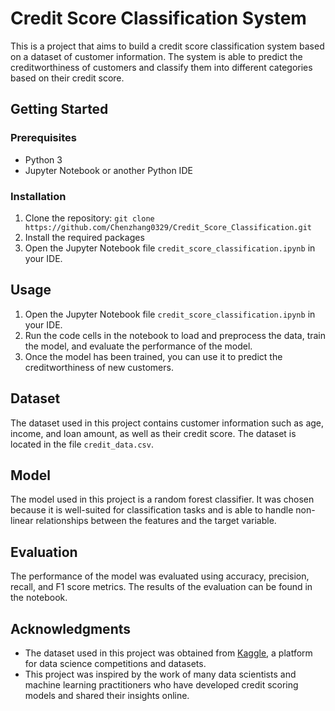 # Credit Score Classification System

This is a project that aims to build a credit score classification system based on a dataset of customer information. The system is able to predict the creditworthiness of customers and classify them into different categories based on their credit score.

## Getting Started

### Prerequisites

- Python 3
- Jupyter Notebook or another Python IDE

### Installation

1. Clone the repository: `git clone https://github.com/Chenzhang0329/Credit_Score_Classification.git`
2. Install the required packages
3. Open the Jupyter Notebook file `credit_score_classification.ipynb` in your IDE.

## Usage

1. Open the Jupyter Notebook file `credit_score_classification.ipynb` in your IDE.
2. Run the code cells in the notebook to load and preprocess the data, train the model, and evaluate the performance of the model.
3. Once the model has been trained, you can use it to predict the creditworthiness of new customers.

## Dataset

The dataset used in this project contains customer information such as age, income, and loan amount, as well as their credit score. The dataset is located in the file `credit_data.csv`.

## Model

The model used in this project is a random forest classifier. It was chosen because it is well-suited for classification tasks and is able to handle non-linear relationships between the features and the target variable.

## Evaluation

The performance of the model was evaluated using accuracy, precision, recall, and F1 score metrics. The results of the evaluation can be found in the notebook.


## Acknowledgments

- The dataset used in this project was obtained from [Kaggle](https://www.kaggle.com/), a platform for data science competitions and datasets.
- This project was inspired by the work of many data scientists and machine learning practitioners who have developed credit scoring models and shared their insights online.

